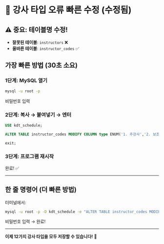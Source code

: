 # 🚀 강사 타입 오류 빠른 수정 (수정됨)

## ⚠️ 중요: 테이블명 수정!
- **잘못된 테이블**: `instructors` ❌
- **올바른 테이블**: `instructor_codes` ✅

## 가장 빠른 방법 (30초 소요)

### 1단계: MySQL 열기
```bash
mysql -u root -p
```
비밀번호 입력

### 2단계: 복사 → 붙여넣기 → 엔터
```sql
USE kdt_schedule;

ALTER TABLE instructor_codes MODIFY COLUMN type ENUM('1. 주강사','2. 보조강사','3. 멘토','4. 행정지원','5. 외부강사','6. 인턴','7. 방문강사','8. 온라인강사','9. 특별강사','10. 객원강사','11. 수석강사','12. 조교') NOT NULL COMMENT '강사 구분' DEFAULT '1. 주강사';

exit;
```

### 3단계: 프로그램 재시작
완료! ✅

---

## 한 줄 명령어 (더 빠른 방법)

터미널에서:
```bash
mysql -u root -p -D kdt_schedule -e "ALTER TABLE instructor_codes MODIFY COLUMN type ENUM('1. 주강사','2. 보조강사','3. 멘토','4. 행정지원','5. 외부강사','6. 인턴','7. 방문강사','8. 온라인강사','9. 특별강사','10. 객원강사','11. 수석강사','12. 조교') NOT NULL COMMENT '강사 구분' DEFAULT '1. 주강사';"
```
비밀번호 입력 → 완료!

---

**이제 12가지 강사 타입을 모두 저장할 수 있습니다!** 🎉
